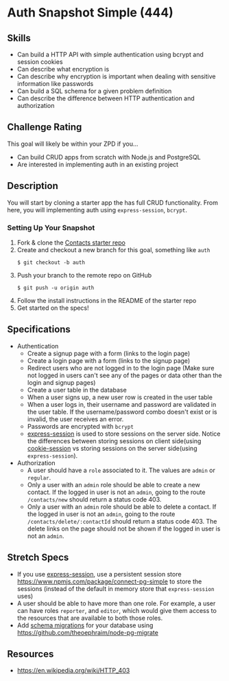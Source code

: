 # Auth Snapshot Simple (444)

## Skills

- Can build a HTTP API with simple authentication using bcrypt and session cookies
- Can describe what encryption is
- Can describe why encryption is important when dealing with sensitive information like passwords
- Can build a SQL schema for a given problem definition
- Can describe the difference between HTTP authentication and authorization

## Challenge Rating

This goal will likely be within your ZPD if you...

- Can build CRUD apps from scratch with Node.js and PostgreSQL
- Are interested in implementing auth in an existing project

## Description

You will start by cloning a starter app the has full CRUD functionality. From here, you will implementing auth using `express-session`, `bcrypt`.

### Setting Up Your Snapshot

1. Fork & clone the [Contacts starter repo](https://github.com/GuildCrafts/contacts-snapshot-starter)
1. Create and checkout a new branch for this goal, something like `auth`
    ```
    $ git checkout -b auth
    ```
1. Push your branch to the remote repo on GitHub
    ```
    $ git push -u origin auth
    ```
1. Follow the install instructions in the README of the starter repo
1. Get started on the specs!

## Specifications

- Authentication
  - Create a signup page with a form (links to the login page)
  - Create a login page with a form (links to the signup page)
  - Redirect users who are not logged in to the login page (Make sure not logged in users can't see any of the pages or data other than the login and signup pages)
  - Create a user table in the database
  - When a user signs up, a new user row is created in the user table
  - When a user logs in, their username and password are validated in the user table. If the username/password combo doesn't exist or is invalid, the user receives an error.
  - Passwords are encrypted with `bcrypt`
  - [express-session][express-session] is used to store sessions on the server side. Notice the differences between storing sessions on client side(using [cookie-session][cookie-session] vs storing sessions on the server side(using `express-session`).
- Authorization
  - A user should have a `role` associated to it. The values are `admin` or `regular`.
  - Only a user with an `admin` role should be able to create a new contact. If the logged in user is not an `admin`, going to the route `/contacts/new` should return a status code 403.
  - Only a user with an `admin` role should be able to delete a contact. If the logged in user is not an `admin`, going to the route `/contacts/delete/:contactId` should return a status code 403. The delete links on the page should not be shown if the logged in user is not an `admin`.

## Stretch Specs

- If you use [express-session], use a persistent session store https://www.npmjs.com/package/connect-pg-simple to store the sessions (instead of the default in memory store that `express-session` uses)
- A user should be able to have more than one role. For example, a user can have roles `reporter`, and `editor`, which would give them access to the resources that are available to both those roles.
- Add [schema migrations](https://en.wikipedia.org/wiki/Schema_migration) for your database using https://github.com/theoephraim/node-pg-migrate

## Resources
- https://en.wikipedia.org/wiki/HTTP_403

[express-session]: (https://github.com/expressjs/session)
[cookie-session]: (https://github.com/expressjs/cookie-session)
